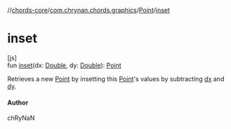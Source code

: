 //[chords-core](../../../index.md)/[com.chrynan.chords.graphics](../index.md)/[Point](index.md)/[inset](inset.md)

# inset

[js]\
fun [inset](inset.md)(dx: [Double](https://kotlinlang.org/api/latest/jvm/stdlib/kotlin/-double/index.html), dy: [Double](https://kotlinlang.org/api/latest/jvm/stdlib/kotlin/-double/index.html)): [Point](index.md)

Retrieves a new [Point](index.md) by insetting this [Point](index.md)'s values by subtracting [dx](inset.md) and [dy](inset.md).

#### Author

chRyNaN
